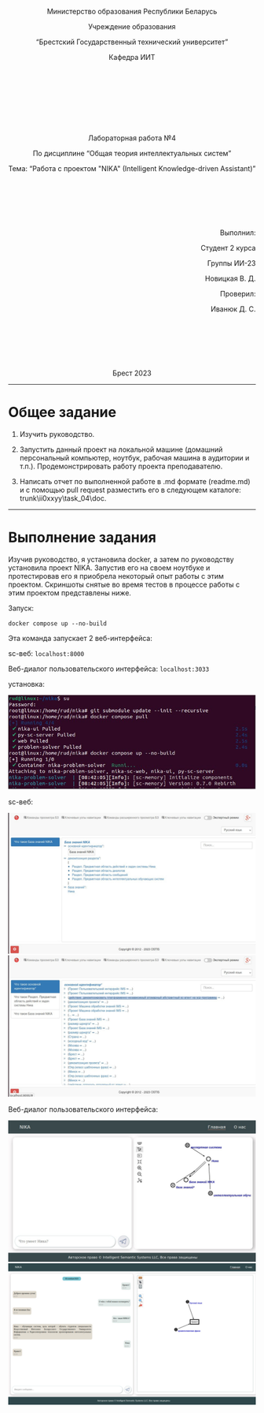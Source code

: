 <p align="center"> Министерство образования Республики Беларусь</p>
<p align="center">Учреждение образования</p>
<p align="center">“Брестский Государственный технический университет”</p>
<p align="center">Кафедра ИИТ</p>
<br><br><br><br><br><br><br>
<p align="center">Лабораторная работа №4</p>
<p align="center">По дисциплине “Общая теория интеллектуальных систем”</p>
<p align="center">Тема: “Работа с проектом "NIKA" (Intelligent Knowledge-driven Assistant)”</p>
<br><br><br><br><br>
<p align="right">Выполнил:</p>
<p align="right">Студент 2 курса</p>
<p align="right">Группы ИИ-23</p>
<p align="right">Новицкая В. Д.</p>
<p align="right">Проверил:</p>
<p align="right">Иванюк Д. С.</p>
<br><br><br><br><br>
<p align="center">Брест 2023</p>

---

# Общее задание #
1. Изучить руководство.

2. Запустить данный проект на локальной машине (домашний персональный компьютер, ноутбук, рабочая машина в аудитории и т.п.). Продемонстрировать работу проекта преподавателю.

3. Написать отчет по выполненной работе в .md формате (readme.md) и с помощью pull request разместить его в следующем каталоге: trunk\ii0xxyy\task_04\doc.


---

# Выполнение задания #

Изучив руководство, я установила docker, а затем по руководству установила проект NIKA. Запустив его на своем ноутбуке и протестировав его я приобрела некоторый опыт работы с этим проектом. Скриншоты снятые во время тестов в процессе работы с этим проектом представлены ниже.

Запуск:
```
docker compose up --no-build
```
Эта команда запуcкает 2 вeб-интeрфейсa:

sc-веб: ```localhost:8000```

Веб-диалог пользовательского интерфейса: ```localhost:3033```

установка:

![Вывод:](1.jpg)

sc-веб:

![Вывод:](2.jpg)
![Вывод:](3.jpg)

Веб-диалог пользовательского интерфейса: 

![Вывод:](4.jpg)
![Вывод:](5.jpg)
